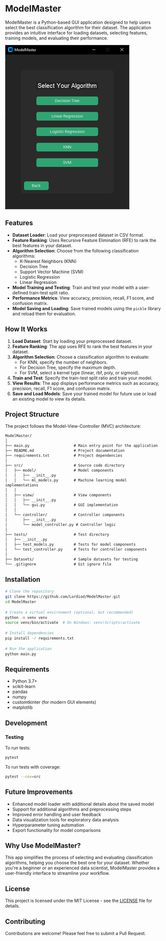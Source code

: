 # ModelMaster

ModelMaster is a Python-based GUI application designed to help users select the best classification algorithm for their dataset. The application provides an intuitive interface for loading datasets, selecting features, training models, and evaluating their performance.

![Model Master](Screenshots/Algorithm%20selection.png)

## Features

- **Dataset Loader**: Load your preprocessed dataset in CSV format.
- **Feature Ranking**: Uses Recursive Feature Elimination (RFE) to rank the best features in your dataset.
- **Algorithm Selection**: Choose from the following classification algorithms:
  - K-Nearest Neighbors (KNN)
  - Decision Tree
  - Support Vector Machine (SVM)
  - Logistic Regression
  - Linear Regression
- **Model Training and Testing**: Train and test your model with a user-defined train-test split ratio.
- **Performance Metrics**: View accuracy, precision, recall, F1 score, and confusion matrix.
- **Model Saving and Loading**: Save trained models using the `pickle` library and reload them for evaluation.

## How It Works

1. **Load Dataset**: Start by loading your preprocessed dataset.
2. **Feature Ranking**: The app uses RFE to rank the best features in your dataset.
3. **Algorithm Selection**: Choose a classification algorithm to evaluate:
   - For KNN, specify the number of neighbors.
   - For Decision Tree, specify the maximum depth.
   - For SVM, select a kernel type (linear, rbf, poly, or sigmoid).
4. **Train and Test**: Specify the train-test split ratio and train your model.
5. **View Results**: The app displays performance metrics such as accuracy, precision, recall, F1 score, and confusion matrix.
6. **Save and Load Models**: Save your trained model for future use or load an existing model to view its details.

## Project Structure

The project follows the Model-View-Controller (MVC) architecture:

```
ModelMaster/
│
├── main.py                    # Main entry point for the application
├── README.md                  # Project documentation
├── requirements.txt           # Project dependencies
│
├── src/                       # Source code directory
│   ├── model/                 # Model components
│   │   ├── __init__.py
│   │   └── ml_models.py       # Machine learning model implementations
│   │
│   ├── view/                  # View components
│   │   ├── __init__.py
│   │   └── gui.py             # GUI implementation
│   │
│   └── controller/            # Controller components
│       ├── __init__.py
│       └── model_controller.py # Controller logic
│
├── tests/                     # Test directory
│   ├── __init__.py
│   ├── test_models.py         # Tests for model components
│   └── test_controller.py     # Tests for controller components
│
├── Datasets/                  # Sample datasets for testing
└── .gitignore                 # Git ignore file
```

## Installation

```bash
# Clone the repository
git clone https://github.com/Lordiod/ModelMaster.git
cd ModelMaster

# Create a virtual environment (optional, but recommended)
python -m venv venv
source venv/bin/activate  # On Windows: venv\Scripts\activate

# Install dependencies
pip install -r requirements.txt

# Run the application
python main.py
```

## Requirements

- Python 3.7+
- scikit-learn
- pandas
- numpy
- customtkinter (for modern GUI elements)
- matplotlib

## Development

### Testing

To run tests:

```bash
pytest
```

To run tests with coverage:

```bash
pytest --cov=src
```

## Future Improvements

- Enhanced model loader with additional details about the saved model
- Support for additional algorithms and preprocessing steps
- Improved error handling and user feedback
- Data visualization tools for exploratory data analysis
- Hyperparameter tuning automation
- Export functionality for model comparisons

## Why Use ModelMaster?

This app simplifies the process of selecting and evaluating classification algorithms, helping you choose the best one for your dataset. Whether you're a beginner or an experienced data scientist, ModelMaster provides a user-friendly interface to streamline your workflow.

## License

This project is licensed under the MIT License - see the [LICENSE](LICENSE) file for details.

## Contributing

Contributions are welcome! Please feel free to submit a Pull Request.